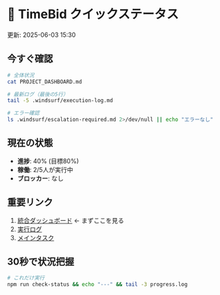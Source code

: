 # 🚀 TimeBid クイックステータス

更新: 2025-06-03 15:30

## 今すぐ確認
```bash
# 全体状況
cat PROJECT_DASHBOARD.md

# 最新ログ（最後の5行）
tail -5 .windsurf/execution-log.md

# エラー確認
ls .windsurf/escalation-required.md 2>/dev/null || echo "エラーなし"
```

## 現在の状態
- **進捗**: 40% (目標80%)
- **稼働**: 2/5人が実行中
- **ブロッカー**: なし

## 重要リンク
1. [統合ダッシュボード](PROJECT_DASHBOARD.md) ← まずここを見る
2. [実行ログ](.windsurf/execution-log.md)
3. [メインタスク](SPRINT_80_PERCENT.md)

## 30秒で状況把握
```bash
# これだけ実行
npm run check-status && echo "---" && tail -3 progress.log
```
